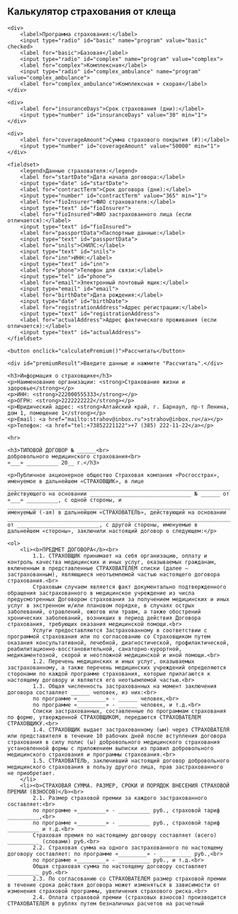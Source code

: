 <!DOCTYPE html>
<html lang="ru">
<head>
    <meta charset="UTF-8">
    <meta name="viewport" content="width=device-width, initial-scale=1.0">
    <title>Калькулятор страхования от клеща</title>
    <link rel="stylesheet" href="styles.css">
</head>
<body>
    <h2>Калькулятор страхования от клеща</h2>

    <div>
        <label>Программа страхования:</label>
        <input type="radio" id="basic" name="program" value="basic" checked>
        <label for="basic">Базовая</label>
        <input type="radio" id="complex" name="program" value="complex">
        <label for="complex">Комплексная</label>
        <input type="radio" id="complex_ambulance" name="program" value="complex_ambulance">
        <label for="complex_ambulance">Комплексная + скорая</label>
    </div>

    <div>
        <label for="insuranceDays">Срок страхования (дни):</label>
        <input type="number" id="insuranceDays" value="30" min="1">
    </div>

    <div>
        <label for="coverageAmount">Сумма страхового покрытия (₽):</label>
        <input type="number" id="coverageAmount" value="50000" min="1">
    </div>

    <fieldset>
        <legend>Данные страхователя:</legend>
        <label for="startDate">Дата начала договора:</label>
        <input type="date" id="startDate">
        <label for="contractTerm">Срок договора (дни):</label>
        <input type="number" id="contractTerm" value="365" min="1">
        <label for="fioInsurer">ФИО страхователя:</label>
        <input type="text" id="fioInsurer">
        <label for="fioInsured">ФИО застрахованного лица (если отличается):</label>
        <input type="text" id="fioInsured">
        <label for="passportData">Паспортные данные:</label>
        <input type="text" id="passportData">
        <label for="snils">СНИЛС:</label>
        <input type="text" id="snils">
        <label for="inn">ИНН:</label>
        <input type="text" id="inn">
        <label for="phone">Телефон для связи:</label>
        <input type="tel" id="phone">
        <label for="email">Электронный почтовый ящик:</label>
        <input type="email" id="email">
        <label for="birthDate">Дата рождения:</label>
        <input type="date" id="birthDate">
        <label for="registrationAddress">Адрес регистрации:</label>
        <input type="text" id="registrationAddress">
        <label for="actualAddress">Адрес фактического проживания (если отличается):</label>
        <input type="text" id="actualAddress">
    </fieldset>

    <button onclick="calculatePremium()">Рассчитать</button>

    <div id="premiumResult">Введите данные и нажмите "Рассчитать".</div>

    <h3>Информация о страховщике</h3>
    <p>Наименование организации: <strong>Страхование жизни и здоровье</strong></p>
    <p>ИНН: <strong>222000555333</strong></p>
    <p>ОГРН: <strong>2222222222</strong></p>
    <p>Юридический адрес: <strong>Алтайский край, г. Барнаул, пр-т Ленина, дом 1, помещение 1</strong></p>
    <p>Email: <a href="mailto:strahov@inbox.ru">strahov@inbox.ru</a></p>
    <p>Телефон: <a href="tel:+73852221122">+7 (385) 222-11-22</a></p>

    <hr>

    <h3>ТИПОВОЙ ДОГОВОР № ______<br>
    добровольного медицинского страхования<br>
    «___» __________ 20__ г.</h3>

    <p>Публичное акционерное общество Страховая компания «Росгосстрах», именуемое в дальнейшем «СТРАХОВЩИК», в лице ____________________________________________________________________________, действующего на основании ________________________________ № ______ от «___» __________, с одной стороны, и _____________________________________________________________________________________________________________________________, именуемый (-ая) в дальнейшем «СТРАХОВАТЕЛЬ», действующий на основании ____________________________________________________________________________ от __________________________, с другой стороны, именуемые в дальнейшем «стороны», заключили настоящий договор о следующем:</p>

    <ol>
        <li><b>ПРЕДМЕТ ДОГОВОРА</b><br>
            1.1. СТРАХОВЩИК принимает на себя организацию, оплату и контроль качества медицинских и иных услуг, оказываемых гражданам, включенным в представленные СТРАХОВАТЕЛЕМ списки (далее – застрахованным), являющиеся неотъемлемой частью настоящего договора страхования.<br>
            Страховым случаем является факт документально подтвержденного обращения застрахованного в медицинское учреждение из числа предусмотренных Договором страхования за получением медицинских и иных услуг в экстренном и/или плановом порядке, в случаях острых заболеваний, отравлений, ожогов или травм, а также обострений хронических заболеваний, возникших в период действия Договора страхования, требующих оказания медицинской помощи.<br>
            Услуги предоставляются Застрахованному в соответствии с программой страхования или по согласованию со Страховщиком путем оказания консультативной, лечебной, диагностической, профилактической, реабилитационно-восстановительной, санаторно-курортной, медикаментозной, скорой и неотложной медицинской и иной помощи.<br>
            1.2. Перечень медицинских и иных услуг, оказываемых застрахованному, а также перечень медицинских учреждений определяются сторонами по каждой программе страхования, которые прилагаются к настоящему договору и являются его неотъемлемой частью.<br>
            1.3. Общая численность застрахованных на момент заключения договора составляет ______ человек, из них:<br>
            по программе «_________» - ______ человек,<br>
            по программе «_________» - ______ человек, и т.д.<br>
            Списки застрахованных, составленные по программам страхования по форме, утвержденной СТРАХОВЩИКОМ, передаются СТРАХОВАТЕЛЕМ СТРАХОВЩИКУ.<br>
            1.4. СТРАХОВЩИК выдает застрахованному (ым) через СТРАХОВАТЕЛЯ или представителя в течение 10 рабочих дней после вступления договора страхования в силу полис (ы) добровольного медицинского страхования установленной формы с приложением выписки из правил добровольного медицинского страхования и программы страхования.<br>
            1.5. СТРАХОВАТЕЛЬ, заключивший настоящий договор добровольного медицинского страхования в пользу другого лица, прав застрахованного не приобретает.
        </li>
        <li><b>СТРАХОВАЯ СУММА. РАЗМЕР, СРОКИ И ПОРЯДОК ВНЕСЕНИЯ СТРАХОВОЙ ПРЕМИИ (ВЗНОСОВ)</b><br>
            2.1. Размер страховой премии за каждого застрахованного составляет:<br>
            по программе «_________» - __________ руб., страховой тариф __________,<br>
            по программе «_________» - __________ руб., страховой тариф __________ и т.д.<br>
            Страховая премия по настоящему договору составляет (всего) __________ (словами) руб.<br>
            2.2. Страховая сумма на одного застрахованного по настоящему договору составляет: по программе «_________» - __________ руб.,<br>
            по программе «_________» - __________ руб., и т.д.<br>
            Общая страховая сумма по настоящему договору составляет __________ руб.<br>
            2.3. По согласованию со СТРАХОВАТЕЛЕМ размер страховой премии в течение срока действия договора может изменяться в зависимости от изменения страховой программы, увеличения страхового риска.<br>
            2.4. Оплата страховой премии (страховых взносов) производится СТРАХОВАТЕЛЕМ в рублях путем безналичных расчетов на расчетный
